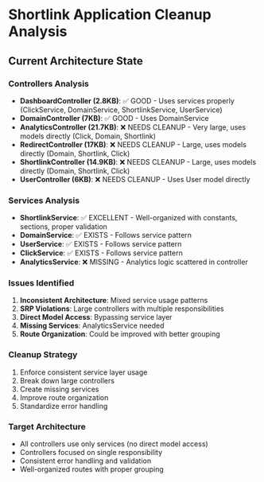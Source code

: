 # Shortlink Application Cleanup Analysis

## Current Architecture State

### Controllers Analysis
- **DashboardController (2.8KB)**: ✅ GOOD - Uses services properly (ClickService, DomainService, ShortlinkService, UserService)
- **DomainController (7KB)**: ✅ GOOD - Uses DomainService
- **AnalyticsController (21.7KB)**: ❌ NEEDS CLEANUP - Very large, uses models directly (Click, Domain, Shortlink)
- **RedirectController (17KB)**: ❌ NEEDS CLEANUP - Large, uses models directly (Domain, Shortlink, Click)
- **ShortlinkController (14.9KB)**: ❌ NEEDS CLEANUP - Large, uses models directly (Domain, Shortlink, Click)
- **UserController (6KB)**: ❌ NEEDS CLEANUP - Uses User model directly

### Services Analysis
- **ShortlinkService**: ✅ EXCELLENT - Well-organized with constants, sections, proper validation
- **DomainService**: ✅ EXISTS - Follows service pattern
- **UserService**: ✅ EXISTS - Follows service pattern
- **ClickService**: ✅ EXISTS - Follows service pattern
- **AnalyticsService**: ❌ MISSING - Analytics logic scattered in controller

### Issues Identified
1. **Inconsistent Architecture**: Mixed service usage patterns
2. **SRP Violations**: Large controllers with multiple responsibilities
3. **Direct Model Access**: Bypassing service layer
4. **Missing Services**: AnalyticsService needed
5. **Route Organization**: Could be improved with better grouping

### Cleanup Strategy
1. Enforce consistent service layer usage
2. Break down large controllers
3. Create missing services
4. Improve route organization
5. Standardize error handling

### Target Architecture
- All controllers use only services (no direct model access)
- Controllers focused on single responsibility
- Consistent error handling and validation
- Well-organized routes with proper grouping